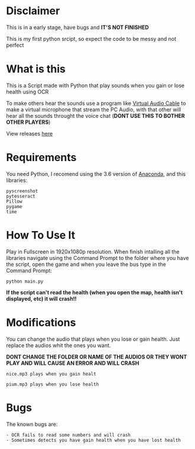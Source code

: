 # Disclaimer
This is in a early stage, have bugs and **IT'S NOT FINISHED**

This is my first python srcipt, so expect the code to be messy and not perfect
# What is this
This is a Script made with Python that play sounds when you gain or lose health using OCR

To make others hear the sounds use a program like [Virtual Audio Cable](https://www.vb-audio.com/Cable/) to make a virtual microphone that stream the PC Audio, with that other will hear all the sounds throught the voice chat (**DONT USE THIS TO BOTHER OTHER PLAYERS**)

View releases [here](https://github.com/RKaoZ/Fortnite-Health-Sounds/releases)
# Requirements
You need Python, I recomend using the 3.6 version of [Anaconda](https://www.anaconda.com/download/), and this libraries:
```
pyscreenshot
pytesseract
Pillow
pygame
time
```
# How To Use It
Play in Fullscreen in 1920x1080p resolution.
When finish intalling all the libraries navigate using the Command Prompt to the folder where you have the script, open the game and when you leave the bus type in the Command Prompt:
```
python main.py
```
**If the script can't read the health (when you open the map, health isn't displayed, etc) it will crash!!**
# Modifications
You can change the audio that plays when you lose or gain health. Just replace the audios whit the ones you want.

**DONT CHANGE THE FOLDER OR NAME OF THE AUDIOS OR THEY WONT PLAY AND WILL CAUSE AN ERROR AND WILL CRASH**
```
nice.mp3 plays when you gain healt

pium.mp3 plays when you lose health
```
# Bugs
The known bugs are:
```
- OCR fails to read some numbers and will crash
- Sometimes detects you have gain health when you have lost health
```
